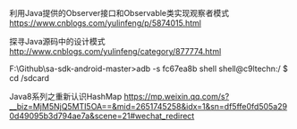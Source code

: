 利用Java提供的Observer接口和Observable类实现观察者模式
https://www.cnblogs.com/yulinfeng/p/5874015.html

探寻Java源码中的设计模式
http://www.cnblogs.com/yulinfeng/category/877774.html

F:\Github\sa-sdk-android-master>adb -s fc67ea8b shell
shell@c9ltechn:/ $ cd /sdcard

Java8系列之重新认识HashMap
https://mp.weixin.qq.com/s?__biz=MjM5NjQ5MTI5OA==&mid=2651745258&idx=1&sn=df5ffe0fd505a290d49095b3d794ae7a&scene=21#wechat_redirect